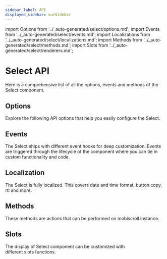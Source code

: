 ```yaml
---
sidebar_label: API
displayed_sidebar: vueSidebar
---
```


import Options from '../\_auto-generated/select/options.md';
import Events from '../\_auto-generated/select/events.md';
import Localizations from '../\_auto-generated/select/localizations.md';
import Methods from '../\_auto-generated/select/methods.md';
import Slots from '../\_auto-generated/select/renderers.md';

# Select API

Here is a comprehensive list of all the options, events and methods of the Select component.

<div className="option-list">

## Options
Explore the following API options that help you easily configure the Select.

<Options />

## Events
The Select ships with different event hooks for deep customization. Events are triggered through the lifecycle of the component where you can tie in custom functionality and code.

<Events />

## Localization
The Select is fully localized. This covers date and time format, button copy, rtl and more.

<Localizations />

## Methods
These methods are actions that can be performed on mobiscroll instance.

<Methods />

## Slots
The display of Select component can be customized with different slots functions.

<Slots />

</div>

